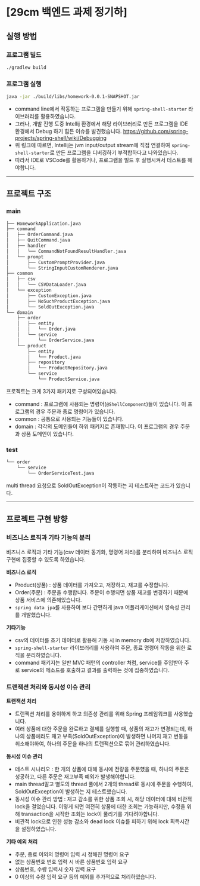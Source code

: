# [29cm 백엔드 과제 정기하]

## 실행 방법

### 프로그램 빌드
```bash
./gradlew build
```

### 프로그램 실행
```bash
java -jar ./build/libs/homework-0.0.1-SNAPSHOT.jar
```

- command line에서 작동하는 프로그램을 만들기 위해 `spring-shell-starter` 라이브러리를 활용하였습니다.
- 그러나, 개발 진행 도중 Intellij 환경에서 해당 라이브러리로 만든 프로그램을 IDE 환경에서 Debug 하기 힘든 이슈를 발견했습니다. https://github.com/spring-projects/spring-shell/wiki/Debugging
- 위 링크에 따르면, Intellij는 jvm input/output stream에 직접 연결하여 `spring-shell-starter`로 만든 프로그램을 디버깅하기 부적합하다고 나와있습니다.
- 따라서 IDE로 VSCode를 활용하거나, 프로그램을 빌드 후 실행시켜서 테스트를 해야합니다.
---

## 프로젝트 구조

### main
```bash
├── HomeworkApplication.java
├── command
│   ├── OrderCommand.java
│   ├── QuitCommand.java
│   ├── handler
│   │   └── CommandNotFoundResultHandler.java
│   └── prompt
│       ├── CustomPromptProvider.java
│       └── StringInputCustomRenderer.java
├── common
│   ├── csv
│   │   └── CSVDataLoader.java
│   └── exception
│       ├── CustomException.java
│       ├── NoSuchProductException.java
│       └── SoldOutException.java
└── domain
    ├── order
    │   ├── entity
    │   │   └── Order.java
    │   └── service
    │       └── OrderService.java
    └── product
        ├── entity
        │   └── Product.java
        ├── repository
        │   └── ProductRepository.java
        └── service
            └── ProductService.java
```
프로젝트는 크게 3가지 패키지로 구성되어있습니다.
- command : 프로그램에 사용되는 명령어(`@ShellComponent`)들이 있습니다. 이 프로그램의 경우 주문과 종료 명령어가 있습니다.
- common : 공통으로 사용되는 기능들이 있습니다.
- domain : 각각의 도메인들이 하위 패키지로 존재합니다. 이 프로그램의 경우 주문과 상품 도메인이 있습니다.

### test
```bash
└── order
    └── service
        └── OrderServiceTest.java

```
multi thread 요청으로 SoldOutException이 작동하는 지 테스트하는 코드가 있습니다.

---
## 프로젝트 구현 방향

### 비즈니스 로직과 기타 기능의 분리
비즈니스 로직과 기타 기능(csv 데이터 동기화, 명령어 처리)를 분리하여 비즈니스 로직 구현에 집중할 수 있도록 하였습니다.

**비즈니스 로직**
- Product(상품) : 상품 데이터를 가져오고, 저장하고, 재고를 수정합니다.
- Order(주문) : 주문을 수행합니다. 주문이 수행되면 상품 재고를 변경하기 때문에 상품 서비스에 의존해있습니다.
- `spring data jpa`를 사용하여 보다 간편하게 java 어플리케이션에서 영속성 관리를 개발했습니다.

**기타기능**
- csv의 데이터를 초기 데이터로 활용해 기동 시 in memory db에 저장하였습니다.
- `spring-shell-starter` 라이브러리를 사용하여 주문, 종료 명령어 작동을 위한 로직을 분리하였습니다.
- command 패키지는 일반 MVC 패턴의 controller 처럼, service를 주입받아 주로 service의 메소드를 호출하고 결과를 출력하는 것에 집중하였습니다.

### 트랜잭션 처리와 동시성 이슈 관리

**트랜잭션 처리**
- 트랜잭션 처리를 용이하게 하고 의존성 관리를 위해 Spring 프레임워크를 사용했습니다.
- 여러 상품에 대한 주문을 완료하고 결제를 실행할 때, 상품의 재고가 변경되는데, 하나의 상품에라도 재고 부족(SoldOutException)이 발생하면 나머지 재고 변동을 취소해야하여, 하나의 주문을 하나의 트랜잭션으로 묶어 관리하였습니다.

**동시성 이슈 관리**
- 테스트 시나리오 : 한 개의 상품에 대해 동시에 전량을 주문헀을 때, 하나의 주문은 성공하고, 다른 주문은 재고부족 예외가 발생해야합니다.
- main thread말고 별도의 thread 풀에서 2개의 thread로 동시에 주문을 수행하여, SoldOutException이 발생하는 지 테스트했습니다.
- 동시성 이슈 관리 방법 : 재고 감소를 위한 상품 조회 시, 해당 데이터에 대해 비관적 lock을 걸었습니다. 이렇게 되면 여전히 상품에 대한 조회는 가능하지만, 수정을 위해 transaction을 시작한 조회는 lock이 풀리기를 기다려야합니다.
- 비관적 lock으로 인한 성능 감소와 dead lock 이슈를 피하기 위해 lock 획득시간을 설정하였습니다.

**기타 예외 처리**
- 주문, 종료 이외의 명령어 입력 시 정해진 명령어 요구
- 없는 상품번호 번호 입력 시 바른 상품번호 입력 요구
- 상품번호, 수량 입력시 숫자 입력 요구
- 0 이상의 수량 입력 요구
등의 예외를 추가적으로 처리하였습니다.